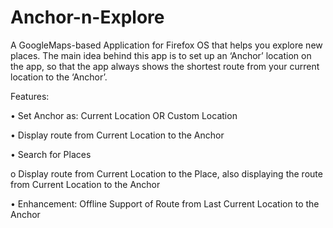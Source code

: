 Anchor-n-Explore
================

A GoogleMaps-based Application for Firefox OS that helps you explore new places. The main idea behind this app is to set up an ‘Anchor’ location on the app, so that the app always shows the shortest route from your current location to the ‘Anchor’.

Features:

•  Set Anchor as: Current Location OR Custom Location

•  Display route from Current Location to the Anchor

•	Search for Places

  o	Display route from Current Location to the Place, also displaying the route from Current Location to the Anchor

•	Enhancement: Offline Support of Route from Last Current Location to the Anchor


